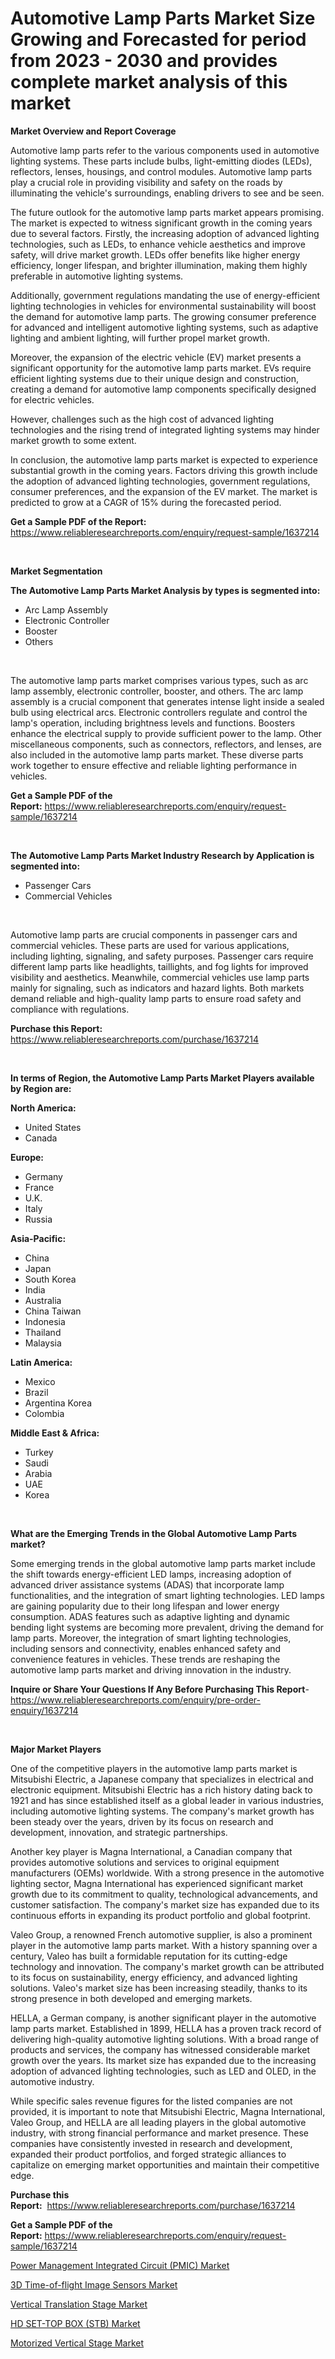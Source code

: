<p><h1>Automotive Lamp Parts Market Size Growing and Forecasted for period from 2023 - 2030 and provides complete market analysis of this market</h1></p><p><strong>Market Overview and Report Coverage</strong></p>
<p><p>Automotive lamp parts refer to the various components used in automotive lighting systems. These parts include bulbs, light-emitting diodes (LEDs), reflectors, lenses, housings, and control modules. Automotive lamp parts play a crucial role in providing visibility and safety on the roads by illuminating the vehicle's surroundings, enabling drivers to see and be seen.</p><p>The future outlook for the automotive lamp parts market appears promising. The market is expected to witness significant growth in the coming years due to several factors. Firstly, the increasing adoption of advanced lighting technologies, such as LEDs, to enhance vehicle aesthetics and improve safety, will drive market growth. LEDs offer benefits like higher energy efficiency, longer lifespan, and brighter illumination, making them highly preferable in automotive lighting systems.</p><p>Additionally, government regulations mandating the use of energy-efficient lighting technologies in vehicles for environmental sustainability will boost the demand for automotive lamp parts. The growing consumer preference for advanced and intelligent automotive lighting systems, such as adaptive lighting and ambient lighting, will further propel market growth.</p><p>Moreover, the expansion of the electric vehicle (EV) market presents a significant opportunity for the automotive lamp parts market. EVs require efficient lighting systems due to their unique design and construction, creating a demand for automotive lamp components specifically designed for electric vehicles.</p><p>However, challenges such as the high cost of advanced lighting technologies and the rising trend of integrated lighting systems may hinder market growth to some extent.</p><p>In conclusion, the automotive lamp parts market is expected to experience substantial growth in the coming years. Factors driving this growth include the adoption of advanced lighting technologies, government regulations, consumer preferences, and the expansion of the EV market. The market is predicted to grow at a CAGR of 15% during the forecasted period.</p></p>
<p><strong>Get a Sample PDF of the Report:</strong> <a href="https://www.reliableresearchreports.com/enquiry/request-sample/1637214">https://www.reliableresearchreports.com/enquiry/request-sample/1637214</a></p>
<p>&nbsp;</p>
<p><strong>Market Segmentation</strong></p>
<p><strong>The Automotive Lamp Parts Market Analysis by types is segmented into:</strong></p>
<p><ul><li>Arc Lamp Assembly</li><li>Electronic Controller</li><li>Booster</li><li>Others</li></ul></p>
<p>&nbsp;</p>
<p><p>The automotive lamp parts market comprises various types, such as arc lamp assembly, electronic controller, booster, and others. The arc lamp assembly is a crucial component that generates intense light inside a sealed bulb using electrical arcs. Electronic controllers regulate and control the lamp's operation, including brightness levels and functions. Boosters enhance the electrical supply to provide sufficient power to the lamp. Other miscellaneous components, such as connectors, reflectors, and lenses, are also included in the automotive lamp parts market. These diverse parts work together to ensure effective and reliable lighting performance in vehicles.</p></p>
<p><strong>Get a Sample PDF of the Report:</strong>&nbsp;<a href="https://www.reliableresearchreports.com/enquiry/request-sample/1637214">https://www.reliableresearchreports.com/enquiry/request-sample/1637214</a></p>
<p>&nbsp;</p>
<p><strong>The Automotive Lamp Parts Market Industry Research by Application is segmented into:</strong></p>
<p><ul><li>Passenger Cars</li><li>Commercial Vehicles</li></ul></p>
<p>&nbsp;</p>
<p><p>Automotive lamp parts are crucial components in passenger cars and commercial vehicles. These parts are used for various applications, including lighting, signaling, and safety purposes. Passenger cars require different lamp parts like headlights, taillights, and fog lights for improved visibility and aesthetics. Meanwhile, commercial vehicles use lamp parts mainly for signaling, such as indicators and hazard lights. Both markets demand reliable and high-quality lamp parts to ensure road safety and compliance with regulations.</p></p>
<p><strong>Purchase this Report:</strong>&nbsp; <a href="https://www.reliableresearchreports.com/purchase/1637214">https://www.reliableresearchreports.com/purchase/1637214</a></p>
<p>&nbsp;</p>
<p><strong>In terms of Region, the Automotive Lamp Parts Market Players available by Region are:</strong></p>
<p>
    <p> <strong> North America: </strong>
        <ul>
            <li>United States</li>
            <li>Canada</li>
        </ul>
        </p> 
    <p> <strong> Europe: </strong>
        <ul>
            <li>Germany</li>
            <li>France</li>
            <li>U.K.</li>
            <li>Italy</li>
            <li>Russia</li>
        </ul>
        </p> 
    <p> <strong> Asia-Pacific: </strong>
        <ul>
            <li>China</li>
            <li>Japan</li>
            <li>South Korea</li>
            <li>India</li>
            <li>Australia</li>
            <li>China Taiwan</li>
            <li>Indonesia</li>
            <li>Thailand</li>
            <li>Malaysia</li>
        </ul>
        </p> 
    <p> <strong> Latin America: </strong>
        <ul>
            <li>Mexico</li>
            <li>Brazil</li>
            <li>Argentina Korea</li>
            <li>Colombia</li>
        </ul>
        </p> 
    <p> <strong> Middle East & Africa: </strong>
        <ul>
            <li>Turkey</li>
            <li>Saudi</li>
            <li>Arabia</li>
            <li>UAE</li>
            <li>Korea</li>
        </ul>
    </p>
    </p>
<p>&nbsp;</p>
<p><strong>What are the Emerging Trends in the Global Automotive Lamp Parts market?</strong></p>
<p><p>Some emerging trends in the global automotive lamp parts market include the shift towards energy-efficient LED lamps, increasing adoption of advanced driver assistance systems (ADAS) that incorporate lamp functionalities, and the integration of smart lighting technologies. LED lamps are gaining popularity due to their long lifespan and lower energy consumption. ADAS features such as adaptive lighting and dynamic bending light systems are becoming more prevalent, driving the demand for lamp parts. Moreover, the integration of smart lighting technologies, including sensors and connectivity, enables enhanced safety and convenience features in vehicles. These trends are reshaping the automotive lamp parts market and driving innovation in the industry.</p></p>
<p><strong>Inquire or Share Your Questions If Any Before Purchasing This Report</strong>- <a href="https://www.reliableresearchreports.com/enquiry/pre-order-enquiry/1637214">https://www.reliableresearchreports.com/enquiry/pre-order-enquiry/1637214</a></p>
<p>&nbsp;</p>
<p><strong>Major Market Players</strong></p>
<p><p>One of the competitive players in the automotive lamp parts market is Mitsubishi Electric, a Japanese company that specializes in electrical and electronic equipment. Mitsubishi Electric has a rich history dating back to 1921 and has since established itself as a global leader in various industries, including automotive lighting systems. The company's market growth has been steady over the years, driven by its focus on research and development, innovation, and strategic partnerships. </p><p>Another key player is Magna International, a Canadian company that provides automotive solutions and services to original equipment manufacturers (OEMs) worldwide. With a strong presence in the automotive lighting sector, Magna International has experienced significant market growth due to its commitment to quality, technological advancements, and customer satisfaction. The company's market size has expanded due to its continuous efforts in expanding its product portfolio and global footprint.</p><p>Valeo Group, a renowned French automotive supplier, is also a prominent player in the automotive lamp parts market. With a history spanning over a century, Valeo has built a formidable reputation for its cutting-edge technology and innovation. The company's market growth can be attributed to its focus on sustainability, energy efficiency, and advanced lighting solutions. Valeo's market size has been increasing steadily, thanks to its strong presence in both developed and emerging markets.</p><p>HELLA, a German company, is another significant player in the automotive lamp parts market. Established in 1899, HELLA has a proven track record of delivering high-quality automotive lighting solutions. With a broad range of products and services, the company has witnessed considerable market growth over the years. Its market size has expanded due to the increasing adoption of advanced lighting technologies, such as LED and OLED, in the automotive industry.</p><p>While specific sales revenue figures for the listed companies are not provided, it is important to note that Mitsubishi Electric, Magna International, Valeo Group, and HELLA are all leading players in the global automotive industry, with strong financial performance and market presence. These companies have consistently invested in research and development, expanded their product portfolios, and forged strategic alliances to capitalize on emerging market opportunities and maintain their competitive edge.</p></p>
<p><strong>Purchase this Report:</strong>&nbsp;&nbsp;<a href="https://www.reliableresearchreports.com/purchase/1637214">https://www.reliableresearchreports.com/purchase/1637214</a></p>
<p></p>
<p><strong>Get a Sample PDF of the Report:</strong>&nbsp;<a href="https://www.reliableresearchreports.com/enquiry/request-sample/1637214">https://www.reliableresearchreports.com/enquiry/request-sample/1637214</a></p>
<p><p><a href="https://www.linkedin.com/pulse/power-management-integrated-circuit-pmic-market-research-gjbaf/">Power Management Integrated Circuit (PMIC) Market</a></p><p><a href="https://www.linkedin.com/pulse/3d-time-of-flight-image-sensors-market-share-amp-new-trends-dw07f/">3D Time-of-flight Image Sensors Market</a></p><p><a href="https://medium.com/@lap.snake.again/vertical-translation-stage-market-size-growth-forecast-2023-2030-eafff056ea81">Vertical Translation Stage Market</a></p><p><a href="https://www.linkedin.com/pulse/hd-set-top-box-stb-market-insights-players-forecast-till-umwzf/">HD SET-TOP BOX (STB) Market</a></p><p><a href="https://medium.com/@pair.holy.proof/motorized-vertical-stage-market-size-growth-forecast-2023-2030-f12da7fa6000">Motorized Vertical Stage Market</a></p></p>